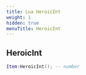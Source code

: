 ```yaml
---
title: Lua HeroicInt
weight: 1
hidden: true
menuTitle: HeroicInt
---
```

## HeroicInt
```lua
Item:HeroicInt(); -- number
```